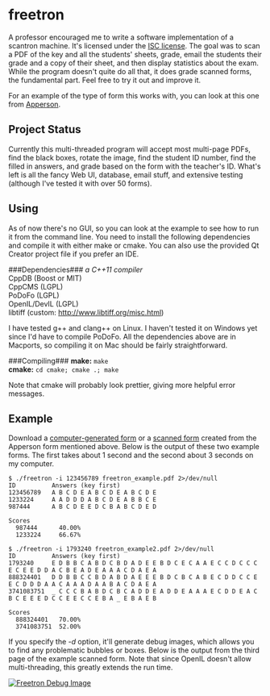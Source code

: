 freetron
========
A professor encouraged me to write a software implementation of a scantron
machine. It's licensed under the [ISC
license](http://floft.net/uploads/isc-license.txt). The goal was to scan a PDF
of the key and all the students' sheets, grade, email the students their grade
and a copy of their sheet, and then display statistics about the exam. While
the program doesn't quite do all that, it does grade scanned forms, the
fundamental part. Feel free to try it out and improve it.

For an example of the type of form this works with, you can look at this one
from [Apperson](https://ssl1.appersonsecure.com/pdfs/common/29240.PDF).

Project Status
--------------
Currently this multi-threaded program will accept most multi-page PDFs, find
the black boxes, rotate the image, find the student ID number, find the filled
in answers, and grade based on the form with the teacher's ID. What's left is
all the fancy Web UI, database, email stuff, and extensive testing (although
I've tested it with over 50 forms).

Using
-----
As of now there's no GUI, so you can look at the example to see how to run it
from the command line. You need to install the following dependencies and
compile it with either make or cmake. You can also use the provided Qt Creator
project file if you prefer an IDE.

###Dependencies###
*a C++11 compiler*  
CppDB (Boost or MIT)  
CppCMS (LGPL)  
PoDoFo (LGPL)  
OpenIL/DevIL (LGPL)  
libtiff (custom: http://www.libtiff.org/misc.html)  

I have tested g++ and clang++ on Linux. I haven't tested it on Windows yet
since I'd have to compile PoDoFo.  All the dependencies above are in Macports,
so compiling it on Mac should be fairly straightforward.

###Compiling###
**make:** ``make``  
**cmake:** ``cd cmake; cmake .; make``

Note that cmake will probably look prettier, giving more helpful error
messages.

Example
-------
Download a [computer-generated
form](http://floft.net/uploads/freetron_example.pdf) or a [scanned
form](http://floft.net/uploads/freetron_example2.pdf) created from the Apperson
form mentioned above. Below is the output of these two example forms. The first
takes about 1 second and the second about 3 seconds on my computer.

    $ ./freetron -i 123456789 freetron_example.pdf 2>/dev/null
    ID          Answers (key first)
    123456789   A B C D E A B C D E A B C D E
    1233224     A A D D D A B C D E A B B C E
    987444      A B C D E E D C B A B C D E D

    Scores
      987444      40.00%
      1233224     66.67%

    $ ./freetron -i 1793240 freetron_example2.pdf 2>/dev/null
    ID          Answers (key first)
    1793240     E D B B C A B D C B D A D E E B D C E C A A E C C D C C C E C E E D D A C B E A D E A A A C D A E A
    888324401   D D B B C C B D A B D A E E E B D C B C A B E C D D C C E E C D D D A A C A A A D A A B A C D A E A
    3741083751  _ C C C B A B D C B C A D D E A D D E A A A E C D D E A C B C E E E D C C E E C C E B A _ E B A E B

    Scores
      888324401   70.00%
      3741083751  52.00%

If you specify the *-d* option, it'll generate debug images, which allows you
to find any problematic bubbles or boxes. Below is the output from the third
page of the example scanned form. Note that since OpenIL doesn't allow
multi-threading, this greatly extends the run time.

[![Freetron Debug Image](http://floft.net/uploads/freetron_debug.jpg)](http://floft.net/uploads/freetron\_debug.png)
